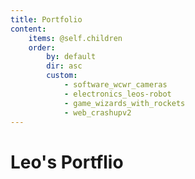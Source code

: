 ```yaml
---
title: Portfolio
content:
    items: @self.children
    order:
        by: default
        dir: asc
        custom:
            - software_wcwr_cameras
            - electronics_leos-robot
            - game_wizards_with_rockets
            - web_crashupv2
---
```

# Leo's Portflio

